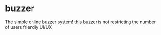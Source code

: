 # buzzer
The simple online buzzer system!
this buzzer is not restricting the number of users
friendly UI/UX
